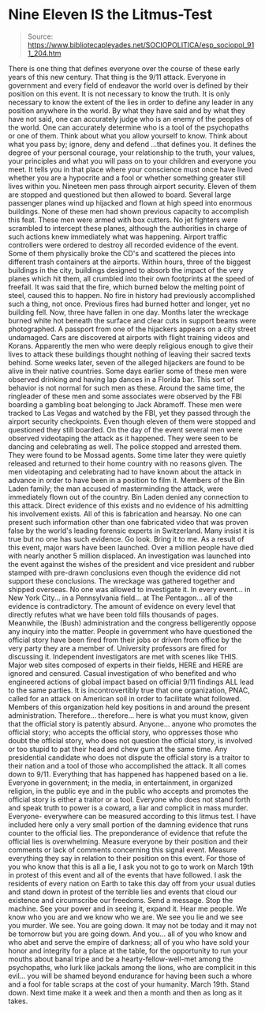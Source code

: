 # Nine Eleven IS the Litmus-Test

> Source: https://www.bibliotecapleyades.net/SOCIOPOLITICA/esp_sociopol_911_204.htm

There is one thing that defines everyone over the
course of these early years of this new century. That thing is
the 9/11 attack.
Everyone in government and every field of
endeavor the world over is defined by their position on this
event. It is not necessary to know the truth. It is only
necessary to know the extent of the lies in order to define any
leader in any position anywhere in the world.
By what they have said and by what they have not
said, one can accurately judge who is an enemy of the peoples of
the world. One can accurately determine who is a tool of the
psychopaths or one of them.
Think about what you allow yourself to know. Think about what
you pass by; ignore, deny and defend ...that defines you. It
defines the degree of your personal courage, your relationship
to the truth, your values, your principles and what you will
pass on to your children and everyone you meet.
It tells you in that place where your conscience
must once have lived whether you are a hypocrite and a fool or
whether something greater still lives within you.
Nineteen men pass through airport security. Eleven of them are
stopped and questioned but then allowed to board. Several large
passenger planes wind up hijacked and flown at high speed into
enormous buildings. None of these men had shown previous
capacity to accomplish this feat.
These men were armed with box cutters. No jet
fighters were scrambled to intercept these planes, although the
authorities in charge of such actions knew immediately what was
happening.
Airport traffic controllers were ordered to
destroy all recorded evidence of the event. Some of them
physically broke the CD's and scattered the pieces into
different trash containers at the airports.
Within hours, three of the biggest buildings in the city,
buildings designed to absorb the impact of the very planes which
hit them, all crumbled into their own footprints at the speed of
freefall.
It was said that the fire, which burned below the
melting point of steel, caused this to happen. No fire in
history had previously accomplished such a thing, not once.
Previous fires had burned hotter and longer, yet
no building fell. Now, three have fallen in one day. Months
later the wreckage burned white hot beneath the surface and
clear cuts in support beams were photographed.
A passport from one of the hijackers appears on a city street
undamaged. Cars are discovered at airports with flight training
videos and Korans. Apparently the men who were deeply religious
enough to give their lives to attack these buildings thought
nothing of leaving their sacred texts behind.
Some weeks later, seven of the alleged hijackers
are found to be alive in their native countries.
Some days earlier some of these men were observed drinking and
having lap dances in a Florida bar. This sort of behavior is not
normal for such men as these. Around the same time, the
ringleader of these men and some associates were observed by the
FBI boarding a gambling boat belonging to
Jack Abramoff.
These men were tracked to Las Vegas and watched
by the FBI, yet they passed through the airport security
checkpoints. Even though eleven of them were stopped and
questioned they still boarded.
On the day of the event several men were observed videotaping
the attack as it happened.
They were seen to be dancing and
celebrating as well. The police stopped and arrested
them. They were found to be Mossad agents.
Some time later they were quietly released and
returned to their home country with no reasons given. The men
videotaping and celebrating had to have known about the attack
in advance in order to have been in a position to film it.
Members of the Bin Laden family; the man accused
of masterminding the attack, were immediately flown out of the
country. Bin Laden denied any connection to this attack.
Direct evidence of this exists and no evidence of
his admitting his involvement exists. All of this is fabrication
and hearsay. No one can present such information other than one
fabricated video that was proven false by the world's leading
forensic experts in Switzerland. Many insist it is true but no
one has such evidence.
Go look. Bring it to me.
As a result of this event, major wars have been launched. Over a
million people have died with nearly another 5 million
displaced. An investigation was launched into the event against
the wishes of the president and vice president and rubber
stamped with pre-drawn conclusions even though the evidence did
not support these conclusions.
The wreckage was gathered together and shipped
overseas. No one was allowed to investigate it.
In every event... in New York City... in a Pennsylvania field...
at The Pentagon... all of the evidence is contradictory. The
amount of evidence on every level that directly refutes what we
have been told fills thousands of pages.
Meanwhile,
the (Bush) administration and
the congress belligerently oppose any inquiry into the matter.
People in government who have questioned the
official story have been fired from their jobs or driven from
office by the very party they are a member of. University
professors are fired for discussing it. Independent
investigators are met with scenes like
THIS.
Major web sites composed of experts in their
fields,
HERE and
HERE are ignored and censured.
Casual investigation of who benefited and who engineered actions
of global impact based on official 9/11 findings ALL lead to the
same parties.
It is incontrovertibly true that one
organization,
PNAC, called for an attack on American
soil in order to facilitate what followed. Members of
this organization held key positions in and around the present
administration.
Therefore... therefore... here is what you must know, given that
the official story is patently absurd. Anyone... anyone who
promotes the official story; who accepts the official story, who
oppresses those who doubt the official story, who does not
question the official story, is involved or too stupid to pat
their head and chew gum at the same time.
Any presidential candidate who does not dispute
the official story is a traitor to their nation and a tool of
those who accomplished the attack.
It all comes down to 9/11. Everything that has happened has
happened based on a lie. Everyone in government;
in the media, in entertainment, in organized religion, in the
public eye and in the public who accepts and promotes the
official story is either a traitor or a tool.
Everyone who does not stand forth and speak truth
to power is a coward, a liar and complicit in mass murder.
Everyone- everywhere can be measured according to this litmus
test.
I have included here only a very small portion of the damning
evidence that runs counter to the official lies. The
preponderance of evidence that refute the official lies is
overwhelming.
Measure everyone by their position and their comments or lack of
comments concerning this signal event. Measure everything they
say in relation to their position on this event.
For those of you who know that this is all a lie,
I ask you not to go to work on March 19th in protest of this
event and all of the events that have followed. I ask the
residents of every nation on Earth to take this day off from
your usual duties and stand down in protest of the terrible lies
and events that cloud our existence and circumscribe our
freedoms.
Send a message. Stop the machine. See your power
and in seeing it, expand it.
Hear me people. We know who you are and we know who we are. We
see you lie and we see you murder. We see. You are going down.
It may not be today and it may not be tomorrow but you are going
down.
And you... all of you who know and who abet and
serve the empire of darkness; all of you who have sold your
honor and integrity for a place at the table, for the
opportunity to run your mouths about banal tripe and be a
hearty-fellow-well-met among the psychopaths, who lurk like
jackals among the lions, who are complicit in this evil... you
will be shamed beyond endurance for having been such a whore and
a fool for table scraps at the cost of your humanity.
March 19th. Stand down.
Next time make it a week and then a month and
then as long as it takes.
